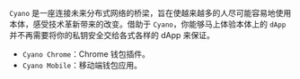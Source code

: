 
`Cyano` 是一座连接未来分布式网络的桥梁，旨在使越来越多的人尽可能容易地使用本体，感受技术革新带来的改变。借助于 `Cyano`，你能够马上体验本体上的 `dApp` 并不再需要将你的私钥安全交给各式各样的 dApp 来保证。

- `Cyano Chrome`：Chrome 钱包插件。
- `Cyano Mobile`：移动端钱包应用。
